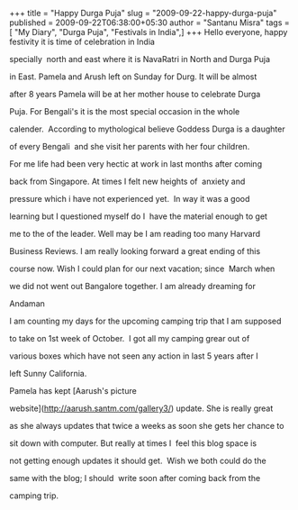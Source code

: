 +++
title = "Happy Durga Puja"
slug = "2009-09-22-happy-durga-puja"
published = 2009-09-22T06:38:00+05:30
author = "Santanu Misra"
tags = [ "My Diary", "Durga Puja", "Festivals in India",]
+++
Hello everyone, happy festivity it is time of celebration in India

specially  north and east where it is NavaRatri in North and Durga Puja

in East. Pamela and Arush left on Sunday for Durg. It will be almost

after 8 years Pamela will be at her mother house to celebrate Durga

Puja. For Bengali's it is the most special occasion in the whole

calender.  According to mythological believe Goddess Durga is a daughter

of every Bengali  and she visit her parents with her four children.



For me life had been very hectic at work in last months after coming

back from Singapore. At times I felt new heights of  anxiety and

pressure which i have not experienced yet.  In way it was a good

learning but I questioned myself do I  have the material enough to get

me to the of the leader. Well may be I am reading too many Harvard

Business Reviews. I am really looking forward a great ending of this

course now. Wish I could plan for our next vacation; since  March when

we did not went out Bangalore together. I am already dreaming for

Andaman



I am counting my days for the upcoming camping trip that I am supposed

to take on 1st week of October.  I got all my camping grear out of

various boxes which have not seen any action in last 5 years after I

left Sunny California.



Pamela has kept [Aarush's picture

website](http://aarush.santm.com/gallery3/) update. She is really great

as she always updates that twice a weeks as soon she gets her chance to

sit down with computer. But really at times I  feel this blog space is

not getting enough updates it should get.  Wish we both could do the

same with the blog; I should  write soon after coming back from the

camping trip.
